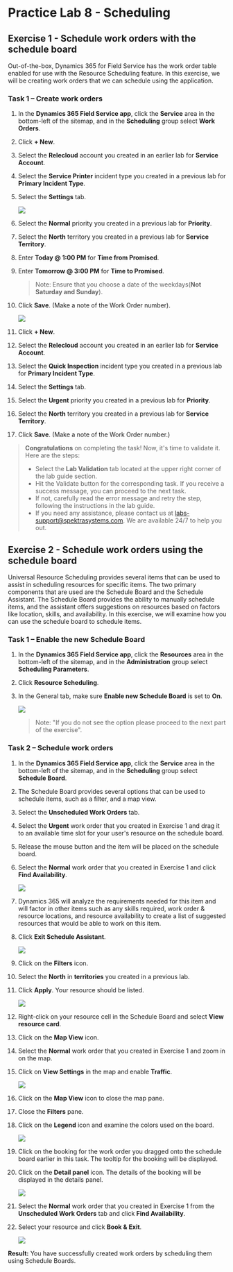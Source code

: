 # Practice Lab 8 - Scheduling

## Exercise 1 - Schedule work orders with the schedule board

Out-of-the-box, Dynamics 365 for Field Service has the work order table enabled for use with the Resource Scheduling feature. In this exercise, we will be creating work orders that we can schedule using the application.


### Task 1 – Create work orders

1. In the **Dynamics 365 Field Service app**, click the **Service** area in the bottom-left of the sitemap, and in the **Scheduling** group select **Work Orders**.

1. Click **+ New**.

1. Select the **Relecloud** account you created in an earlier lab for **Service Account**.

1. Select the **Service Printer** incident type you created in a previous lab for **Primary Incident Type**.

1. Select the **Settings** tab.

   ![](../images/Create-work-order-1.png)

1. Select the **Normal** priority you created in a previous lab for **Priority**.

1. Select the **North** territory you created in a previous lab for **Service Territory**.

1. Enter **Today \@ 1:00 PM** for **Time from Promised**.

1. Enter **Tomorrow \@ 3:00 PM** for **Time to Promised**.

   >Note: Ensure that you choose a date of the weekdays(**Not Saturday and Sunday**).

1. Click **Save**. (Make a note of the Work Order number).

   ![](../images/Create-work-order-2.png)

1. Click **+ New**.

1. Select the **Relecloud** account you created in an earlier lab for **Service Account**.

1. Select the **Quick Inspection** incident type you created in a previous lab for **Primary Incident Type**.

1. Select the **Settings** tab.

1. Select the **Urgent** priority you created in a previous lab for **Priority**.

1. Select the **North** territory you created in a previous lab for **Service Territory**.

1. Click **Save**. (Make a note of the Work Order number.)

> **Congratulations** on completing the task! Now, it's time to validate it. Here are the steps:
> - Select the **Lab Validation** tab located at the upper right corner of the lab guide section.
> - Hit the Validate button for the corresponding task. If you receive a success message, you can proceed to the next task. 
> - If not, carefully read the error message and retry the step, following the instructions in the lab guide.
> - If you need any assistance, please contact us at labs-support@spektrasystems.com. We are available 24/7 to help you out.

## Exercise 2 - Schedule work orders using the schedule board

Universal Resource Scheduling provides several items that can be used to assist in scheduling resources for specific items. The two primary components that are used are the Schedule Board and the Schedule Assistant. The Schedule Board provides the ability to manually schedule items, and the assistant offers suggestions on resources based on factors like location, skills, and availability. In this exercise, we will examine how you can use the schedule board to schedule items.

### Task 1 – Enable the new Schedule Board

1. In the **Dynamics 365 Field Service app**, click the **Resources** area in the bottom-left of the sitemap, and in the **Administration** group select **Scheduling Parameters**.

1. Click **Resource Scheduling**.

1. In the General tab, make sure **Enable new Schedule Board** is set to **On**.

   ![](../images/Create-work-order-3.png)
   
   >Note: "If you do not see the option please proceed to the next part of the exercise".

### Task 2 – Schedule work orders

1. In the **Dynamics 365 Field Service app**, click the **Service** area in the bottom-left of the sitemap, and in the **Scheduling** group select **Schedule Board**.

1. The Schedule Board provides several options that can be used to schedule items, such as a filter, and a map view.

1. Select the **Unscheduled Work Orders** tab.

1. Select the **Urgent** work order that you created in Exercise 1 and drag it to an available time slot for your user's resource on the schedule board.

1. Release the mouse button and the item will be placed on the schedule board.

1. Select the **Normal** work order that you created in Exercise 1 and click **Find Availability**.

   ![](../images/Create-work-order-4.png)

1. Dynamics 365 will analyze the requirements needed for this item and will factor in other items such as any skills required, work order & resource locations, and resource availability to create a list of suggested resources that would be able to work on this item.

1. Click **Exit Schedule Assistant**.

   ![](../images/Create-work-order-5.png)

1. Click on the **Filters** icon.

1. Select the **North** in **territories** you created in a previous lab. 

1. Click **Apply**. Your resource should be listed.

   ![](../images/Create-work-order-6.png)

1. Right-click on your resource cell in the Schedule Board and select **View resource card**.

1. Click on the **Map View** icon.

1. Select the **Normal** work order that you created in Exercise 1 and zoom in on the map.

1. Click on **View Settings** in the map and enable **Traffic**.

   ![](../images/Create-work-order-7.png)

1. Click on the **Map View** icon to close the map pane.

1. Close the **Filters** pane.

1. Click on the **Legend** icon and examine the colors used on the board.

   ![](../images/Create-work-order-8.png)

1. Click on the booking for the work order you dragged onto the schedule board earlier in this task. The tooltip for the booking will be displayed.

1. Click on the **Detail panel** icon. The details of the booking will be displayed in the details panel.

   ![](../images/Create-work-order-9.png)

1. Select the **Normal** work order that you created in Exercise 1 from the **Unscheduled Work Orders** tab and click **Find Availability**.

1. Select your resource and click **Book & Exit**.

   ![](../images/Create-work-order-10.png)

**Result:** You have successfully created work orders by scheduling them using Schedule Boards.
